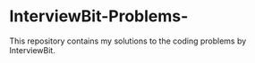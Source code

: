 # InterviewBit-Problems-
This repository contains my solutions to the coding problems by InterviewBit.
